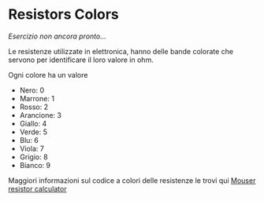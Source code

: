 # Resistors Colors

*Esercizio non ancora pronto...*

Le resistenze utilizzate in elettronica, hanno delle bande colorate che servono per identificare il loro valore in ohm.

Ogni colore ha un valore

- Nero: 0
- Marrone: 1
- Rosso: 2
- Arancione: 3
- Giallo: 4
- Verde: 5
- Blu: 6
- Viola: 7
- Grigio: 8
- Bianco: 9

Maggiori informazioni sul codice a colori  delle resistenze le trovi qui [Mouser resistor calculator](https://www.mouser.it/technical-resources/conversion-calculators/resistor-color-code-calculator?gclid=CjwKCAiAo7HwBRBKEiwAvC_Q8bIKQqOjcs0mDUeRIBYzf0HhvqJ4hFdXnhgJRhLyMP0xvnwZxiFutxoC0oMQAvD_BwE)



